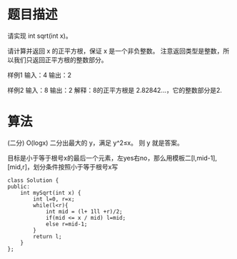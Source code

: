 # 题目描述
请实现 int sqrt(int x)。

请计算并返回 x 的正平方根，保证 x 是一个非负整数。
注意返回类型是整数，所以我们只返回正平方根的整数部分。

样例1
输入：4
输出：2

样例2
输入：8
输出：2
解释：8的正平方根是 2.82842...，它的整数部分是2.


# 算法
(二分) O(logx)
二分出最大的 y，满足 y^2≤x。
则 y 就是答案。


目标是小于等于根号x的最后一个元素，左yes右no，那么用模板二[l,mid-1],[mid,r]，划分条件按照小于等于根号x写

```
class Solution {
public:
    int mySqrt(int x) {
        int l=0, r=x;
        while(l<r){
            int mid = (l+ 1ll +r)/2;
            if(mid <= x / mid) l=mid;
            else r=mid-1;
        }
        return l;
    }
};
```
